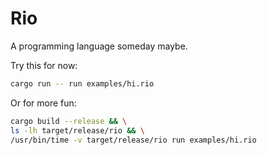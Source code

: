# Rio

A programming language someday maybe.

Try this for now:

```sh
cargo run -- run examples/hi.rio
```

Or for more fun:

```sh
cargo build --release && \
ls -lh target/release/rio && \
/usr/bin/time -v target/release/rio run examples/hi.rio
```
